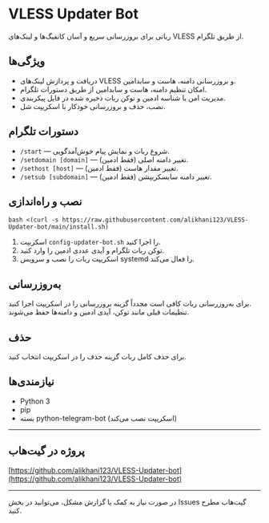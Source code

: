 # VLESS Updater Bot

رباتی برای بروزرسانی سریع و آسان کانفیگ‌ها و لینک‌های VLESS از طریق تلگرام.

## ویژگی‌ها

- دریافت و پردازش لینک‌های VLESS و بروزرسانی دامنه، هاست و سابدامین.
- امکان تنظیم دامنه، هاست و سابدامین از طریق دستورات تلگرام.
- مدیریت امن با شناسه ادمین و توکن ربات ذخیره شده در فایل پیکربندی.
- نصب، حذف و بروزرسانی خودکار با اسکریپت شل.

## دستورات تلگرام

- `/start` — شروع ربات و نمایش پیام خوش‌آمدگویی.
- `/setdomain [domain]` — تغییر دامنه اصلی (فقط ادمین).
- `/sethost [host]` — تغییر مقدار هاست (فقط ادمین).
- `/setsub [subdomain]` — تغییر دامنه سابسکریپشن (فقط ادمین).

## نصب و راه‌اندازی

```bash <(curl -s https://raw.githubusercontent.com/alikhani123/VLESS-Updater-bot/main/install.sh)```
1. اسکریپت `config-updater-bot.sh` را اجرا کنید.
2. توکن ربات تلگرام و آیدی عددی ادمین را وارد کنید.
3. اسکریپت ربات را نصب و سرویس systemd را فعال می‌کند.

## به‌روزرسانی

برای به‌روزرسانی ربات کافی است مجدداً گزینه بروزرسانی را در اسکریپت اجرا کنید.  
تنظیمات قبلی مانند توکن، آیدی ادمین و دامنه‌ها حفظ می‌شوند.

## حذف

برای حذف کامل ربات گزینه حذف را در اسکریپت انتخاب کنید.

## نیازمندی‌ها

- Python 3
- pip
- بسته python-telegram-bot (اسکریپت نصب می‌کند)

---

## پروژه در گیت‌هاب

[https://github.com/alikhani123/VLESS-Updater-bot](https://github.com/alikhani123/VLESS-Updater-bot)

---

در صورت نیاز به کمک یا گزارش مشکل، می‌توانید در بخش Issues گیت‌هاب مطرح کنید.
